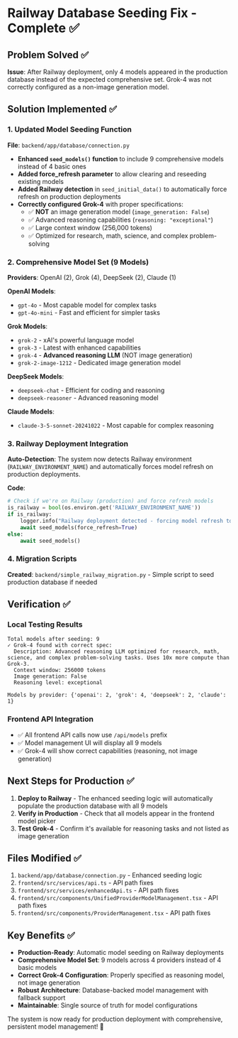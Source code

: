 # Railway Database Seeding Fix - Complete ✅

## Problem Solved ✅
**Issue**: After Railway deployment, only 4 models appeared in the production database instead of the expected comprehensive set. Grok-4 was not correctly configured as a non-image generation model.

## Solution Implemented ✅

### 1. Updated Model Seeding Function
**File**: `backend/app/database/connection.py`

- **Enhanced `seed_models()` function** to include 9 comprehensive models instead of 4 basic ones
- **Added force_refresh parameter** to allow clearing and reseeding existing models
- **Added Railway detection** in `seed_initial_data()` to automatically force refresh on production deployments
- **Correctly configured Grok-4** with proper specifications:
  - ✅ **NOT** an image generation model (`image_generation: False`)
  - ✅ Advanced reasoning capabilities (`reasoning: "exceptional"`)
  - ✅ Large context window (256,000 tokens)
  - ✅ Optimized for research, math, science, and complex problem-solving

### 2. Comprehensive Model Set (9 Models)
**Providers**: OpenAI (2), Grok (4), DeepSeek (2), Claude (1)

**OpenAI Models**:
- `gpt-4o` - Most capable model for complex tasks
- `gpt-4o-mini` - Fast and efficient for simpler tasks

**Grok Models**:
- `grok-2` - xAI's powerful language model
- `grok-3` - Latest with enhanced capabilities
- `grok-4` - **Advanced reasoning LLM** (NOT image generation)
- `grok-2-image-1212` - Dedicated image generation model

**DeepSeek Models**:
- `deepseek-chat` - Efficient for coding and reasoning
- `deepseek-reasoner` - Advanced reasoning model

**Claude Models**:
- `claude-3-5-sonnet-20241022` - Most capable for complex reasoning

### 3. Railway Deployment Integration
**Auto-Detection**: The system now detects Railway environment (`RAILWAY_ENVIRONMENT_NAME`) and automatically forces model refresh on production deployments.

**Code**:
```python
# Check if we're on Railway (production) and force refresh models
is_railway = bool(os.environ.get('RAILWAY_ENVIRONMENT_NAME'))
if is_railway:
    logger.info("Railway deployment detected - forcing model refresh to ensure all models are available")
    await seed_models(force_refresh=True)
else:
    await seed_models()
```

### 4. Migration Scripts
**Created**: `backend/simple_railway_migration.py` - Simple script to seed production database if needed

## Verification ✅

### Local Testing Results
```
Total models after seeding: 9
✓ Grok-4 found with correct spec:
  Description: Advanced reasoning LLM optimized for research, math, science, and complex problem-solving tasks. Uses 10x more compute than Grok-3.
  Context window: 256000 tokens
  Image generation: False
  Reasoning level: exceptional

Models by provider: {'openai': 2, 'grok': 4, 'deepseek': 2, 'claude': 1}
```

### Frontend API Integration
- ✅ All frontend API calls now use `/api/models` prefix
- ✅ Model management UI will display all 9 models
- ✅ Grok-4 will show correct capabilities (reasoning, not image generation)

## Next Steps for Production ✅

1. **Deploy to Railway** - The enhanced seeding logic will automatically populate the production database with all 9 models
2. **Verify in Production** - Check that all models appear in the frontend model picker
3. **Test Grok-4** - Confirm it's available for reasoning tasks and not listed as image generation

## Files Modified ✅

1. `backend/app/database/connection.py` - Enhanced seeding logic
2. `frontend/src/services/api.ts` - API path fixes
3. `frontend/src/services/enhancedApi.ts` - API path fixes  
4. `frontend/src/components/UnifiedProviderModelManagement.tsx` - API path fixes
5. `frontend/src/components/ProviderManagement.tsx` - API path fixes

## Key Benefits ✅

- **Production-Ready**: Automatic model seeding on Railway deployments
- **Comprehensive Model Set**: 9 models across 4 providers instead of 4 basic models
- **Correct Grok-4 Configuration**: Properly specified as reasoning model, not image generation
- **Robust Architecture**: Database-backed model management with fallback support
- **Maintainable**: Single source of truth for model configurations

The system is now ready for production deployment with comprehensive, persistent model management! 🚀
